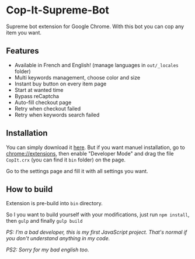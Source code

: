 # Cop-It-Supreme-Bot
Supreme bot extension for Google Chrome. With this bot you can cop any item you want.

## Features
* Available in French and English! (manage languages in `out/_locales` folder)
* Multi keywords management, choose color and size
* Instant buy button on every item page
* Start at wanted time
* Bypass reCaptcha
* Auto-fill checkout page
* Retry when checkout failed
* Retry when keywords search failed

## Installation
You can simply download it [here](https://chrome.google.com/webstore/developer/edit/nnkdcekecphmmnkimhpgangidfcngdpp).
But if you want manuel installation, go to [chrome://extensions](chrome://extensions), then enable "Developer Mode" and drag the file `CopIt.crx` (you can find it `bin` folder) on the page.

Go to the settings page and fill it with all settings you want.

## How to build
Extension is pre-build into `bin` directory.

So I you want to build yourself with your modifications, just run `npm install`, then `gulp` and finally `gulp build`

*PS: I'm a bad developer, this is my first JavaScript project. That's normal if you don't understand anything in my code.*

*PS2: Sorry for my bad english too.*



